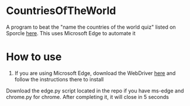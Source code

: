 # CountriesOfTheWorld
A program to beat the "name the countries of the world quiz" listed on Sporcle [here](https://www.sporcle.com/games/g/world). This uses Microsoft Edge to automate it

# How to use
1. If you are using Microsoft Edge, download the WebDriver [here]() and follow the instructions there to install

Download the edge.py script located in the repo if you have ms-edge and chrome.py for chrome. After completing it, it will close in 5 seconds 
